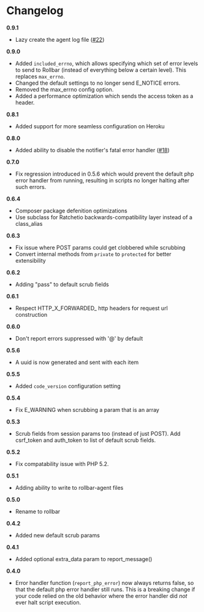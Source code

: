 # Changelog

**0.9.1**
- Lazy create the agent log file ([#22](https://github.com/rollbar/rollbar-php/pull/22))

**0.9.0**
- Added `included_errno`, which allows specifying which set of error levels to send to Rollbar (instead of everything below a certain level). This replaces `max_errno`.
- Changed the default settings to no longer send E_NOTICE errors.
- Removed the max_errno config option.
- Added a performance optimization which sends the access token as a header.

**0.8.1**
- Added support for more seamless configuration on Heroku

**0.8.0**
- Added ability to disable the notifier's fatal error handler ([#18](https://github.com/rollbar/rollbar-php/pull/18))

**0.7.0**
- Fix regression introduced in 0.5.6 which would prevent the default php error handler from running, resulting in scripts no longer halting after such errors.

**0.6.4**
- Composer package defenition optimizations
- Use subclass for Ratchetio backwards-compatibility layer instead of a class_alias

**0.6.3**
- Fix issue where POST params could get clobbered while scrubbing
- Convert internal methods from `private` to `protected` for better extensibility

**0.6.2**
- Adding "pass" to default scrub fields

**0.6.1**
- Respect HTTP_X_FORWARDED_ http headers for request url construction

**0.6.0**
- Don't report errors suppressed with '@' by default

**0.5.6**
- A uuid is now generated and sent with each item

**0.5.5**
- Added `code_version` configuration setting

**0.5.4**
- Fix E_WARNING when scrubbing a param that is an array

**0.5.3**
- Scrub fields from session params too (instead of just POST). Add csrf_token and auth_token to list of default scrub fields.

**0.5.2**
- Fix compatability issue with PHP 5.2.

**0.5.1**
- Adding ability to write to rollbar-agent files

**0.5.0**
- Rename to rollbar

**0.4.2**
- Added new default scrub params

**0.4.1**
- Added optional extra_data param to report_message()

**0.4.0**
- Error handler function (`report_php_error`) now always returns false, so that the default php error handler still runs. This is a breaking change if your code relied on the old behavior where the error handler did *not* ever halt script execution.
